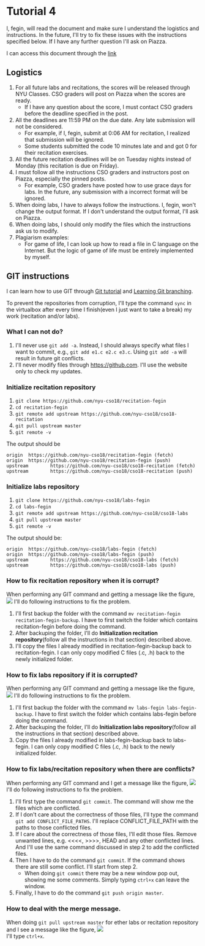 # Tutorial 4
I, fegin, will read the document and make sure I understand the logistics and instructions. In the future, I'll try to fix these issues with the instructions specified below. If I have any further question I'll ask on Piazza.

I can access this document through the [link](https://github.com/nyu-cso18/recitation-fegin/blob/master/r04/CSO_CHEAT_SHEET.md)

## Logistics
1. For all future labs and recitations, the scores will be released through NYU Classes. CSO graders will post on Piazza when the scores are ready. 
   * If I have any question about the score, I must contact CSO graders before the deadline specified in the post.
2. All the deadlines are 11:59 PM on the due date. Any late submission will not be considered.
   * For example, if I, fegin, submit at 0:06 AM for recitation, I realized that submission will be ignored.
   * Some students submitted the code 10 minutes late and and got 0 for their recitation exercises.
3. All the future recitation deadlines will be on Tuesday nights instead of Monday (this recitation is due on Friday).
4. I must follow all the instructions CSO graders and instructors post on Piazza, especially the pinned posts.
   * For example, CSO graders have posted how to use grace days for labs. In the future, any submission with a incorrect format will be ignored. 
5. When doing labs, I have to always follow the instructions. I, fegin, won't change the output format. If I don't understand the output format, I'll ask on Piazza.
6. When doing labs, I should only modify the files which the instructions ask us to modify.
7. Plagiarism examples:
   * For game of life, I can look up how to read a file in C language on the Internet. But the logic of game of life must be entirely implemented by myself.

## GIT instructions
I can learn how to use GIT through [Git tutorial](https://try.github.io/levels/1/challenges/1) and [Learning Git branching](https://learngitbranching.js.org/).

To prevent the repositories from corruption, I'll type the command `sync` in the virtualbox after every time I finish(even I just want to take a break) my work (recitation and/or labs).

### What I can not do?
1. I'll never use `git add -a`. Instead, I should always specify what files I want to commit, e.g., `git add e1.c e2.c e3.c`. Using `git add -a` will result in future git conflicts.
2. I'll never modify files through https://github.com. I'll use the website only to check my updates.

### Initialize recitation repository
1. `git clone https://github.com/nyu-cso18/recitation-fegin`
2. `cd recitation-fegin`
3. `git remote add upstream https://github.com/nyu-cso18/cso18-recitation`
4. `git pull upstream master`
5. `git remote -v`  

The output should be  

```
origin  https://github.com/nyu-cso18/recitation-fegin (fetch)
origin  https://github.com/nyu-cso18/recitation-fegin (push)
upstream        https://github.com/nyu-cso18/cso18-recitation (fetch)
upstream        https://github.com/nyu-cso18/cso18-recitation (push)
```

### Initialize labs repository
1. `git clone https://github.com/nyu-cso18/labs-fegin`
2. `cd labs-fegin`
3. `git remote add upstream https://github.com/nyu-cso18/cso18-labs`
4. `git pull upstream master`
5. `git remote -v`  

The output should be: 

```
origin  https://github.com/nyu-cso18/labs-fegin (fetch)
origin  https://github.com/nyu-cso18/labs-fegin (push)
upstream        https://github.com/nyu-cso18/cso18-labs (fetch)
upstream        https://github.com/nyu-cso18/cso18-labs (push)
```

### How to fix recitation repository when it is corrupt?
When performing any GIT command and getting a message like the figure, ![](https://github.com/nyu-cso18/cso18-recitation/blob/staff/r04/corrupt.png) I'll do following instructions to fix the problem.

1. I'll first backup the folder with the command `mv recitation-fegin recitation-fegin-backup`. I have to first switch the folder which contains recitation-fegin before doing the command.
2. After backuping the folder, I'll do **Initialization recitation repository**(follow all the instructions in that section) described above.
3. I'll copy the files I already modified in recitation-fegin-backup back to recitation-fegin. I can only copy modified C files (.c, .h) back to the newly initialized folder.

### How to fix labs repository if it is corrupted?
When performing any GIT command and getting a message like the figure, ![](https://github.com/nyu-cso18/cso18-recitation/blob/staff/r04/corrupt.png) I'll do following instructions to fix the problem.

1. I'll first backup the folder with the command `mv labs-fegin labs-fegin-backup`. I have to first switch the folder which contains labs-fegin before doing the command.
2. After backuping the folder, I'll do **Initialization labs repository**(follow all the instructions in that section) described above.
3. Copy the files I already modified in labs-fegin-backup back to labs-fegin. I can only copy modified C files (.c, .h) back to the newly initialized folder.

### How to fix labs/recitation repository when there are conflicts?
When performing any GIT command and I get a message like the figure, ![](https://github.com/nyu-cso18/cso18-recitation/blob/staff/r04/conflict.png) I'll do following instructions to fix the problem.

1. I'll first type the command `git commit`. The command will show me the files which are conflicted.
2. If I don't care about the correctness of those files, I'll type the command `git add CONFLICT_FILE_PATHS`. I'll replace CONFLICT\_FILE\_PATH with the paths to those conflicted files.
3. If I care about the correctness of those files, I'll edit those files. Remove unwanted lines, e.g. <<<<, >>>>, HEAD and any other conflicted lines. And I'll use the same command discussed in step 2 to add the conflicted files.
4. Then I have to do the command `git commit`. If the command shows there are still some conflict. I'll start from step 2.
   * When doing `git commit` there may be a new window pop out, showing me some comments. Simply typing `ctrl+x` can leave the window.
5. Finally, I have to do the command `git push origin master`.

### How to deal with the merge message.
When doing `git pull upstream master` for ether labs or recitation repository and I see a message like the figure, ![](https://github.com/nyu-cso18/cso18-recitation/blob/staff/r04/merge.png)   
I'll type `ctrl+x`. 
